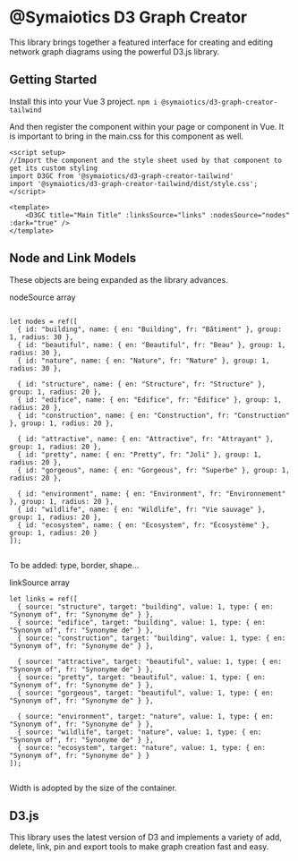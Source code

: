 # @Symaiotics D3 Graph Creator
This library brings together a featured interface for creating and editing network graph diagrams using the powerful D3.js library.

## Getting Started

Install this into your Vue 3 project.
`npm i @symaiotics/d3-graph-creator-tailwind`

And then register the component within your page or component in Vue.
It is important to bring in the main.css for this component as well.

```
<script setup>
//Import the component and the style sheet used by that component to get its custom styling
import D3GC from '@symaiotics/d3-graph-creator-tailwind'
import '@symaiotics/d3-graph-creator-tailwind/dist/style.css';
</script>

<template>
    <D3GC title="Main Title" :linksSource="links" :nodesSource="nodes" :dark="true" />
</template>
```

## Node and Link Models
These objects are being expanded as the library advances. 

nodeSource array
```

let nodes = ref([
  { id: "building", name: { en: "Building", fr: "Bâtiment" }, group: 1, radius: 30 },
  { id: "beautiful", name: { en: "Beautiful", fr: "Beau" }, group: 1, radius: 30 },
  { id: "nature", name: { en: "Nature", fr: "Nature" }, group: 1, radius: 30 },
  
  { id: "structure", name: { en: "Structure", fr: "Structure" }, group: 1, radius: 20 },
  { id: "edifice", name: { en: "Edifice", fr: "Édifice" }, group: 1, radius: 20 },
  { id: "construction", name: { en: "Construction", fr: "Construction" }, group: 1, radius: 20 },
  
  { id: "attractive", name: { en: "Attractive", fr: "Attrayant" }, group: 1, radius: 20 },
  { id: "pretty", name: { en: "Pretty", fr: "Joli" }, group: 1, radius: 20 },
  { id: "gorgeous", name: { en: "Gorgeous", fr: "Superbe" }, group: 1, radius: 20 },
  
  { id: "environment", name: { en: "Environment", fr: "Environnement" }, group: 1, radius: 20 },
  { id: "wildlife", name: { en: "Wildlife", fr: "Vie sauvage" }, group: 1, radius: 20 },
  { id: "ecosystem", name: { en: "Ecosystem", fr: "Écosystème" }, group: 1, radius: 20 }
]);


```

To be added: type, border, shape...

linkSource array
```
let links = ref([
  { source: "structure", target: "building", value: 1, type: { en: "Synonym of", fr: "Synonyme de" } },
  { source: "edifice", target: "building", value: 1, type: { en: "Synonym of", fr: "Synonyme de" } },
  { source: "construction", target: "building", value: 1, type: { en: "Synonym of", fr: "Synonyme de" } },
  
  { source: "attractive", target: "beautiful", value: 1, type: { en: "Synonym of", fr: "Synonyme de" } },
  { source: "pretty", target: "beautiful", value: 1, type: { en: "Synonym of", fr: "Synonyme de" } },
  { source: "gorgeous", target: "beautiful", value: 1, type: { en: "Synonym of", fr: "Synonyme de" } },
  
  { source: "environment", target: "nature", value: 1, type: { en: "Synonym of", fr: "Synonyme de" } },
  { source: "wildlife", target: "nature", value: 1, type: { en: "Synonym of", fr: "Synonyme de" } },
  { source: "ecosystem", target: "nature", value: 1, type: { en: "Synonym of", fr: "Synonyme de" } }
]);
  
```

Width is adopted by the size of the container. 
## D3.js
This library uses the latest version of D3 and implements a variety of add, delete, link, pin and export tools to make graph creation fast and easy.

